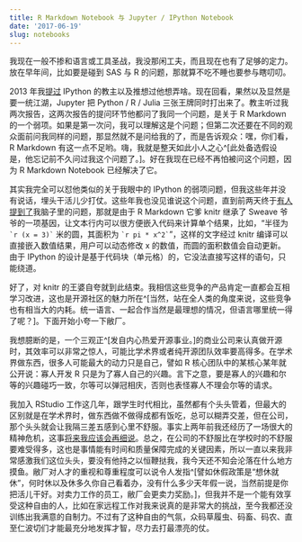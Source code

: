 ```yaml
---
title: R Markdown Notebook 与 Jupyter / IPython Notebook
date: '2017-06-19'
slug: notebooks
---
```


我现在一般不掺和语言或工具圣战，我没那闲工夫，而且现在也有了足够的定力。放在早年间，比如要是碰到 SAS 与 R 的问题，那就算不吃不睡也要参与瞎叨叨。

2013 年我[提过](/cn/2013/02/waiting-for-thousand-years/) IPython 的教主以及推想过他想弄啥。现在回看，果然以及显然是要一统江湖，Jupyter 把 Python / R / Julia 三张王牌同时打出来了。教主听过我两次报告，这两次报告的提问环节他都问了我同一个问题，是关于 R Markdown 的一个弱项。如果是第一次问，我可以理解这是个问题；但第二次还要在不同的观众面前问我同样的问题，那显然就不是问给我的了，而是告诉观众：嘿，你们看，R Markdown 有这一点不足哟。嗨，我就是整天如此小人之心^[此处备选假设是，他忘记前不久问过我这个问题了。]。好在我现在已经不再怕被问这个问题，因为 R Markdown Notebook 已经解决了它。

<!-- 教主的问题是：当你把一个报告分享给别人时，别人如何获得它的源文档。因为 R Markdown 最初的设计是源文档与输出文档分离，所以当时并没有直接的办法把源文档嵌入输出文档中。而 IPython Notebook 则是源文档和输出文档混在一个 JSON 文件里。现在 R Markdown Notebook 也可是实现在输出中嵌入源文档。当然就算不是 Notebook，你也可以用 xfun::embed_file() 嵌入。 -->

其实我完全可以怼他类似的关于我眼中的 IPython 的弱项问题，但我这些年并没有说话，埋头干活儿少打仗。这些年我也没见谁说这个问题，直到前两天终于[有人提到了](http://minimaxir.com/2017/06/r-notebooks/)我脑子里的问题，那就是由于 R Markdown 它爹 knitr 继承了 Sweave 爷爷的一项基因，让文本行内可以很方便嵌入代码来计算单个结果，比如，“半径为 `` `r (x = 3)` `` 米的圆，其面积为 `` `r pi * x^2` ``”，这样的文字经过 knitr 编译可以直接嵌入数值结果，用户可以动态修改 x 的数值，而圆的面积数值会自动更新。由于 IPython 的设计是基于代码块（单元格）的，它没法直接写这样的语句，只能绕道。

好了，对 knitr 的王婆自夸就到此结束。我相信这些竞争的产品肯定一直都会互相学习改进，这也是开源社区的魅力所在^[当然，站在全人类的角度来说，这些竞争也有相当大的内耗。统一语言、一起合作当然是最理想的情况，但语言哪里统一得了呢？]。下面开始小夸一下敝厂。

我想臆断的是，一个三观正^[发自内心热爱开源事业。]的商业公司来认真做开源时，其效率可以非常之惊人，可能比学术界或者纯开源团队效率要高得多。在学术界做东西，很多人可能最大的动力只是自己，譬如 R 核心团队中的某核心某年就公开说：寡人开发 R 只是为了寡人自己的兴趣。言下之意，要是寡人的兴趣和尔等的兴趣碰巧一致，尔等可以弹冠相庆，否则也表怪寡人不理会尔等的请求。

我加入 RStudio 工作这几年，跟学生时代相比，虽然都有个头头管着，但最大的区别就是在学术界时，做东西做不做得成都有饭吃，总可以糊弄交差，但在公司，那个头头就会让我隔三差五感到心里不舒服。事实上两年前我还经历了一场很大的精神危机，这事[将来我应该会再细说](/en/2018/02/career-crisis/)。总之，在公司的不舒服比在学校时的不舒服要难受得多，这也是事情能有时间和质量保障完成的关键因素，所以一直以来我非常感激我们这位头头，要没有他持之以恒鞭挞我，我今天还不知会沦落在什么地方摸鱼。敝厂对人才的重视和尊重程度可以说令人发指^[譬如休假政策是“想休就休”，何时休以及休多久你自己看着办，没有什么多少天年假一说，当然前提是你把活儿干好。对卖力工作的员工，敝厂会更卖力奖励。]，但我并不是一个能有效享受这种自由的人，比如在家远程工作对我来说真的是非常大的挑战，至今我都还没训练出我满意的自制力。不过有了这种自由的气氛，众码草履虫、码畜、码农、直至仁波切们才能最充分地发挥才智，尽力去打最漂亮的仗。

